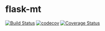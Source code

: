 # flask-mt

[![Build Status](https://travis-ci.org/mikhailsidorov/flask-mt.svg?branch=master)](https://travis-ci.org/mikhailsidorov/flask-mt)
[![codecov](https://codecov.io/gh/mikhailsidorov/flask-mt/branch/master/graph/badge.svg)](https://codecov.io/gh/mikhailsidorov/flask-mt)
[![Coverage Status](https://coveralls.io/repos/github/mikhailsidorov/flask-mt/badge.svg?branch=master&service=github)](https://coveralls.io/github/mikhailsidorov/flask-mt?branch=master)
